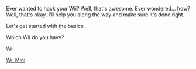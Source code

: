 Ever wanted to hack your Wii? Well, that's awesome. Ever wondered... how? Well, that's okay. I'll help you along the way and make sure it's done right.


Let's get started with the basics.

Which Wii do you have?


[Wii](https://connorisirish.github.io/wiihomebrew/regularwii)

[Wii Mini](https://connorisirish.github.io/wiihomebrew/wiimini)
